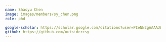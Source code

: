 ```yaml
---
name: Shaoyu Chen
image: images/members/sy_chen.png
role: phd

google-scholar: https://scholar.google.com/citations?user=PIeNN2gAAAAJ&hl=zh-CN&oi=ao
github: https://github.com/outsidercsy
---
```

